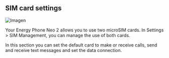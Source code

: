 ## SIM card settings

![Imagen](http://static.energysistem.com/images/manuals/42762/57cd3fc55f858.jpg)

Your Energy Phone Neo 2 allows you to use two microSIM cards. In Settings > SIM Management, you can manage the use of both cards.

In this section you can set the default card to make or receive calls, send and receive text messages and set the data connection.

